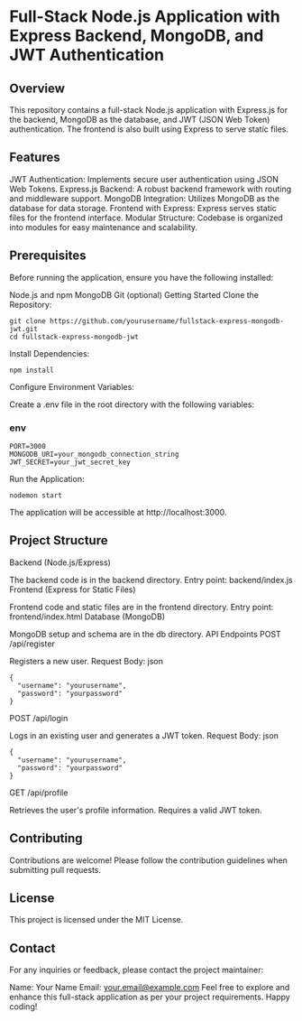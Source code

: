 # Full-Stack Node.js Application with Express Backend, MongoDB, and JWT Authentication
## Overview
This repository contains a full-stack Node.js application with Express.js for the backend, MongoDB as the database, and JWT (JSON Web Token) authentication. The frontend is also built using Express to serve static files.

## Features
JWT Authentication: Implements secure user authentication using JSON Web Tokens.
Express.js Backend: A robust backend framework with routing and middleware support.
MongoDB Integration: Utilizes MongoDB as the database for data storage.
Frontend with Express: Express serves static files for the frontend interface.
Modular Structure: Codebase is organized into modules for easy maintenance and scalability.
## Prerequisites
Before running the application, ensure you have the following installed:

Node.js and npm
MongoDB
Git (optional)
Getting Started
Clone the Repository:

```
git clone https://github.com/yourusername/fullstack-express-mongodb-jwt.git
cd fullstack-express-mongodb-jwt
```
Install Dependencies:


```
npm install
```
Configure Environment Variables:

Create a .env file in the root directory with the following variables:

### env
```
PORT=3000
MONGODB_URI=your_mongodb_connection_string
JWT_SECRET=your_jwt_secret_key
```
Run the Application:

```
nodemon start
```
The application will be accessible at http://localhost:3000.

## Project Structure
Backend (Node.js/Express)

The backend code is in the backend directory.
Entry point: backend/index.js
Frontend (Express for Static Files)

Frontend code and static files are in the frontend directory.
Entry point: frontend/index.html
Database (MongoDB)

MongoDB setup and schema are in the db directory.
API Endpoints
POST /api/register

Registers a new user.
Request Body:
json
```
{
  "username": "yourusername",
  "password": "yourpassword"
}
```
POST /api/login

Logs in an existing user and generates a JWT token.
Request Body:
json
```
{
  "username": "yourusername",
  "password": "yourpassword"
}
```
GET /api/profile

Retrieves the user's profile information.
Requires a valid JWT token.
## Contributing
Contributions are welcome! Please follow the contribution guidelines when submitting pull requests.

## License
This project is licensed under the MIT License.

## Contact
For any inquiries or feedback, please contact the project maintainer:

Name: Your Name
Email: your.email@example.com
Feel free to explore and enhance this full-stack application as per your project requirements. Happy coding!

